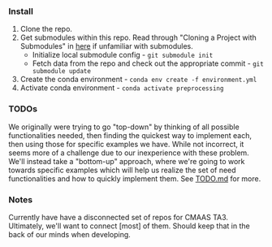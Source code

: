 ### Install
1. Clone the repo.
2. Get submodules within this repo. Read through "Cloning a Project with Submodules" in [here](https://git-scm.com/book/en/v2/Git-Tools-Submodules) if unfamiliar with submodules.
    - Initialize local submodule config - `git submodule init`
    - Fetch data from the repo and check out the appropriate commit - `git submodule update`
3. Create the conda environment - `conda env create -f environment.yml`
4. Activate conda environment - `conda activate preprocessing`

### TODOs
We originally were trying to go "top-down" by thinking of all possible functionalities needed, then finding the quickest way to implement each, then using those for specific examples we have. While not incorrect, it seems more of a challenge due to our inexperience with these problem. We'll instead take a "bottom-up" approach, where we're going to work towards specific examples which will help us realize the set of need functionalities and how to quickly implement them. See [TODO.md](./TODO.md) for more.

### Notes
Currently have have a disconnected set of repos for CMAAS TA3. Ultimately, we'll want to connect [most] of them. Should keep that in the back of our minds when developing.